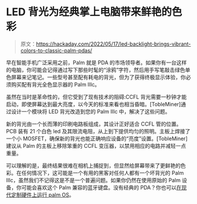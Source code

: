 # LED 背光为经典掌上电脑带来鲜艳的色彩

> 原文：<https://hackaday.com/2022/05/17/led-backlight-brings-vibrant-colors-to-classic-palm-pdas/>

早在智能手机广泛采用之前，Palm 就是 PDA 的市场领导者。如果你有一台这样的电脑，你可能会记得通过写下那些时髦的“涂鸦”字符，然后用手写笔敲击绿色单色屏幕来记笔记。一些型号甚至配有耗电的背光，但为了获得终极显示体验，你必须购买配有背光全色显示器的 Palm IIIc。

虽然在当时是革命性的，但它受到了现有技术的阻碍:CCFL 背光需要一秒钟才能启动，即使屏幕达到最大亮度，以今天的标准来看也相当昏暗。[TobleMiner]通过设计一个模块将 LED 背光改造到您的 Palm IIIc 中，解决了这些问题。

新的背光由一个长而薄的印刷电路板组成，其设计正好适合 CCFL 管的位置。PCB 装有 21 个白色 led 及其限流电阻，从上到下提供均匀的照明。主板上焊接了一个小 MOSFET，确保新的背光也能正确响应设备的“亮度”设置。[TobleMiner]建议从 Palm 的主板上移除笨重的 CCFL 变压器，以禁用相应的电路并减轻一点重量。

可以理解的是，最终结果很难在相机上捕捉到，但显然给屏幕带来了更鲜艳的色彩。在任何情况下，这可能是一个有用的黑客对任何人都有一个坏背光的 Palm IIIc，虽然我们不记得这是不是一个普遍问题。如果你仍然在使用原始的 Palm 设备，你可能会喜欢这个 Palm 兼容的蓝牙键盘。没有经典的 PDA？你也可以[在现代定制硬件上运行 palm OS](https://hackaday.com/2019/05/21/bringing-palmos-back-to-life/)。